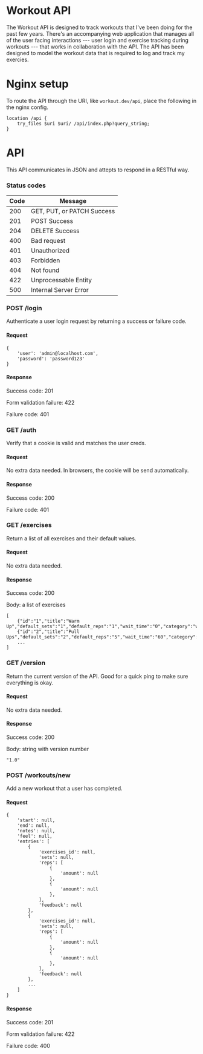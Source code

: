 # Workout API

The Workout API is designed to track workouts that I've been doing for the past few years. There's an accompanying web application that manages all of the user facing interactions --- user login and exercise tracking during workouts --- that works in collaboration with the API. The API has been designed to model the workout data that is required to log and track my exercies. 

# Nginx setup

To route the API through the URI, like `workout.dev/api`, place the following in the nginx config.

```
location /api {
    try_files $uri $uri/ /api/index.php?query_string;
}
```

# API

This API communicates in JSON and attepts to respond in a RESTful way.

### Status codes

Code | Message
---- | -------
200  | GET, PUT, or PATCH Success
201  | POST Success
204  | DELETE Success
400  | Bad request
401  | Unauthorized
403  | Forbidden
404  | Not found
422  | Unprocessable Entity
500  | Internal Server Error

### POST /login

Authenticate a user login request by returning a success or failure code.

#### Request

```
{
    'user': 'admin@localhost.com',
    'password': 'password123'
}
```

#### Response

Success code: 201

Form validation failure: 422

Failure code: 401

### GET /auth

Verify that a cookie is valid and matches the user creds.

#### Request

No extra data needed. In browsers, the cookie will be send automatically.

#### Response

Success code: 200

Failure code: 401


### GET /exercises

Return a list of all exercises and their default values.

#### Request

No extra data needed.

#### Response

Success code: 200

Body: a list of exercises

```
[
    {"id":"1","title":"Warm Up","default_sets":"1","default_reps":"1","wait_time":"0","category":"warm"},
    {"id":"2","title":"Pull Ups","default_sets":"2","default_reps":"5","wait_time":"60","category":"pull"},
    ...
]
```

### GET /version

Return the current version of the API. Good for a quick ping to make sure everything is okay.

#### Request

No extra data needed.

#### Response

Success code: 200

Body: string with version number

```
"1.0"
```

### POST /workouts/new

Add a new workout that a user has completed.

#### Request

```
{
    'start': null,
    'end': null,
    'notes': null,
    'feel': null,
    'entries': [
        {
            'exercises_id': null,
            'sets': null,
            'reps': [
                {
                    'amount': null
                },
                {
                    'amount': null
                },
            ],
            'feedback': null
        },
        {
            'exercises_id': null,
            'sets': null,
            'reps': [
                {
                    'amount': null
                },
                {
                    'amount': null
                },
            ],
            'feedback': null
        },
        ...
    ]
}
```

#### Response

Success code: 201

Form validation failure: 422

Failure code: 400

